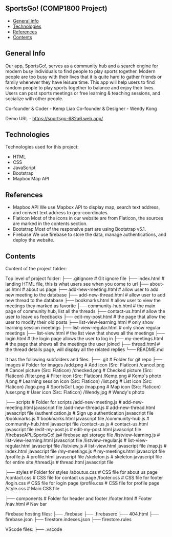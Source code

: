 ## SportsGo! (COMP1800 Project)

* [General info](#general-info)
* [Technologies](#technologies)
* [References](#references)
* [Contents](#contents)

## General Info
Our app, SportsGo!, serves as a community hub and a search engine for modern busy individuals to find people to play sports together. Modern people are too busy with their lives that it is quite hard to gather friends or family whenever they have leisure time. This app will help users to find random people to play sports together to balance and enjoy their lives. Users can post sports meetings or free learning & teaching sessions, and socialize with other people.

Co-founder & Coder - Kemp Liao
Co-founder & Designer - Wendy Kong

Demo URL - https://sportsgo-682a6.web.app/
	
## Technologies
Technologies used for this project:
* HTML
* CSS
* JavaScript
* Bootstrap
* Mapbox Map API

## References
* Mapbox API
We use Mapbox API to display map, search text address, and convert text address to geo-coordinates.
* Flaticon
Most of the icons in our website are from Flaticon, the sources are marked in the contents section.
* Bootstrap
Most of the responsive part are using Bootstrap v5.1.
* Firebase
We use firebase to store the data, manage authentications, and deploy the website.


## Contents
Content of the project folder:

 Top level of project folder: 
├── .gitignore               # Git ignore file
├── index.html               # landing HTML file, this is what users see when you come to url
├── about-us.html            # about us page
├── add-new-meeting.html     # allow user to add new meeting to the database
├── add-new-thread.html      # allow user to add new thread to the database
├── bookmarks.html           # allow user to view the meetings they marked as favorite
├── community-hub.html       # the main page of community hub, list all the threads
├── contact-us.html          # allow the user to leave us feedbacks
├── edit-my-post.html        # the page that allow the user to modify their old posts
├── list-view-learning.html  # only show learning session meetings
├── list-view-regular.html   # only show regular meetings
├── list-view.html           # the list view that shows all the meetings
├── login.html               # the login page allows the user to log in
├── my-meetings.html         # the page that shows all the meetings the user joined
├── thread.html              # the thread details page, will display all the related replies
└── README.md

It has the following subfolders and files:
├── .git                     # Folder for git repo
├── images                   # Folder for images
    /add.png                 # Add icon (Src: Flaticon)
    /cancel.png              # Cancel picture (Src: Flaticon)
    /checked.png             # Checked picture (Src: Flaticon)
    /filter.png              # Filter icon (Src: Flaticon)
    /Kemp.png                # Kemp's photo
    /l.png                   # Learning session icon (Src: Flaticon)
    /list.png                # List icon (Src: Flaticon)
    /logo.png                # SportsGo! Logo
    /map.png                 # Map icon (Src: Flaticon)
    /user.png                # User icon (Src: Flaticon)
    /Wendy.jpg               # Wendy's photo

├── scripts                  # Folder for scripts
    /add-new-meeting.js      # add-new-meeting.html javascript file
    /add-new-thread.js       # add-new-thread.html javascript file
    /authentication.js       # Sign up authentication javascript file
    /bookmarks.js            # bookmarks.html javascript file
    /community-hub.js        # community-hub.html javascript file
    /contact-us.js           # contact-us.html javascript file
    /edit-my-post.js         # edit-my-post.html javascript file
    /firebaseAPI_SportsGo!.js# firebase api storage file
    /listview-learning.js    # list-view-learning.html javascript file
    /listview-regular.js     # list-view-regular.html javascript file
    /listview.js             # list-view.html javascript file
    /map.js                  # index.html javascript file
    /my-meetings.js          # my-meetings.html javascript file
    /profile.js              # profile.html javascript file
    /skeleton.js             # skeleton javascript file for entire site
    /thread.js               # thread.html javascript file

├── styles                   # Folder for styles
    /aboutus.css             # CSS file for about us page
    /contact.css             # CSS file for contact us page
    /footer.css              # CSS file for footer
    /login.css               # CSS file for login page
    /profile.css             # CSS file for profile page
    /style.css               # Main CSS file

├── components               # Folder for header and footer
    /footer.html             # Footer
    /nav.html                # Nav bar

Firebase hosting files: 
├── .firebase
├── .firebaserc
├── 404.html
├── firebase.json
├── firestore.indexes.json
├── firestore.rules

VScode files:
├── .vscode
